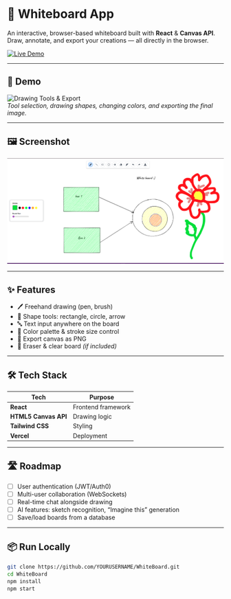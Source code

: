 # 🧠 Whiteboard App

An interactive, browser-based whiteboard built with **React** & **Canvas API**.  
Draw, annotate, and export your creations — all directly in the browser.  

[![Live Demo](https://img.shields.io/badge/Try%20it%20Live-Vercel-brightgreen)](https://white-board-rosy.vercel.app/)

---

## 🎥 Demo

![Drawing Tools & Export](Demo/draw-tools.gif)  
*Tool selection, drawing shapes, changing colors, and exporting the final image.*

---

## 🖼 Screenshot

![Full App UI](Demo/full-app.png)

---

## ✨ Features

- 🖊 Freehand drawing (pen, brush)
- 📏 Shape tools: rectangle, circle, arrow
- 🔤 Text input anywhere on the board
- 🎨 Color palette & stroke size control
- 💾 Export canvas as PNG
- 🧹 Eraser & clear board *(if included)*

---

## 🛠 Tech Stack

| Tech | Purpose |
|------|---------|
| **React** | Frontend framework |
| **HTML5 Canvas API** | Drawing logic |
| **Tailwind CSS** | Styling |
| **Vercel** | Deployment |

---

## 🛣 Roadmap

- [ ] User authentication (JWT/Auth0)
- [ ] Multi-user collaboration (WebSockets)
- [ ] Real-time chat alongside drawing
- [ ] AI features: sketch recognition, “Imagine this” generation
- [ ] Save/load boards from a database

---

## 📦 Run Locally

```bash
git clone https://github.com/YOURUSERNAME/WhiteBoard.git
cd WhiteBoard
npm install
npm start
